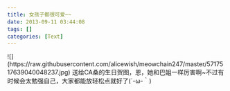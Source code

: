 ```yaml
---
title: 女孩子都很可爱~~
date: 2013-09-11 03:44:08
tags: []
categories: [Text]
---
```


<p>
![](https://raw.githubusercontent.com/alicewish/meowchain247/master/5717517639040048237.jpg)
送给CA桑的生日贺图，恩，她和巴姐一样厉害啊~不过有时候会太勉强自己，大家都能放轻松点就好了(´-ω-｀)<br /></p>